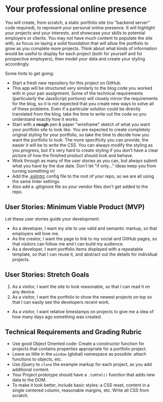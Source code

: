 # Your professional online presence

You will create, from scratch, a static portfolio site (no "backend server" code required), to represent your personal online presence. It will highlight your projects and your interests, and showcase your skills to potential employers or clients. You may not have much content to populate the site with, so focus on laying a solid foundation that will allow the portfolio to grow as you complete more projects. Think about what kinds of information would be useful to display for each project (both for yourself and for prospective employers), then model your data and create your styling accordingly.

Some hints to get going:

- Start a fresh new repository for this project on GitHub.
- This app will be structured very similarly to the blog code you worked with in your pair assignment. Some of the technical requirements (particularly the JavaScript portions) will closely mirror the requirements for the blog, so it is not expected that you create new ways to solve all of these problems. Even if a particular solution could be directly translated from the blog, take the time to write out the code so you understand exactly how it works.
- Start with a **rough** pen & paper "wireframe" sketch of what you want your portfolio site to look like. You are expected to create completely original styling for your portfolio, so take the time to decide how you want the portfolio to look. The more specificity you can provide, the easier it will be to write the CSS. You can always modify the styling as you progress, but it's very hard to create styling if you don't have a clear picture of how the finished product should look and behave.
- Work through as many of the user stories as you can, but always submit what you have by the due date. Don't let "if only..." ideas keep you from turning something in!
- Add the [.eslintrc](https://github.com/codefellows/sea-301d1/blob/master/.eslintrc) config file to the root of your repo, so we are all using the same linter settings.
- Also add a .gitignore file so your vendor files don't get added to the repo.

## User Stories: Minimum Viable Product (MVP)
Let these user stories guide your development:
 - As a developer, I want my site to use valid and semantic markup, so that employers will love me.
 - As the creator, I want the page to link to my social and GitHub pages, so that visitors can follow me and I can build my audience.
 - As a developer, I want portfolio items displayed with a repeatable template, so that I can reuse it, and abstract out the details for individual projects.

## User Stories: Stretch Goals
1. As a visitor, I want the site to look reasonable, so that I can read it on any device.
1. As a visitor, I want the portfolio to show the newest projects on top so that I can easily see the developers recent work.
- As a visitor, I want relative timestamps on projects to give me a idea of how many days ago something was created.


## Technical Requirements and Grading Rubric

  - Use good Object Oriented code: Create a constructor function for projects that contains properties appropriate for a portfolio project.
  - Leave as little in the `window` (global) namespace as possible: attach functions to objects, etc.
  - Use jQuery to `clone` the example markup for each project, as you add additional content.
  - Your Project prototype should have a `.toHtml()` function that adds new data to the DOM.
  - To make it look better, include basic styles: a CSS reset, content in a single centered column, reasonable margins, etc. Write all CSS from scratch.
